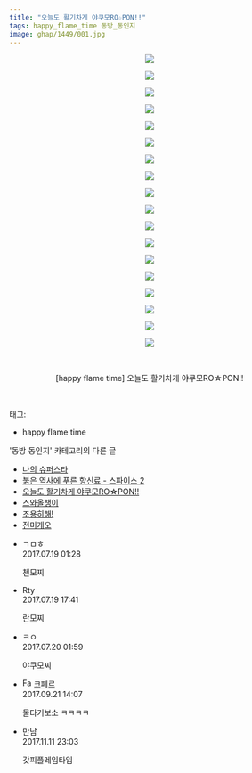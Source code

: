 ```yaml
---
title: "오늘도 활기차게 야쿠모RO☆PON!!"
tags: happy_flame_time 동방_동인지
image: ghap/1449/001.jpg
---
```

<div class="article">
<p style="text-align: center; clear: none; float: none;"><img src="{{ site.nasurl }}/ghap/1449/001.jpg"/></p>
<p style="text-align: center; clear: none; float: none;"><img src="{{ site.nasurl }}/ghap/1449/002.jpg"/></p>
<p style="text-align: center; clear: none; float: none;"><img src="{{ site.nasurl }}/ghap/1449/003.jpg"/></p>
<p style="text-align: center; clear: none; float: none;"><img src="{{ site.nasurl }}/ghap/1449/004.jpg"/></p>
<p style="text-align: center; clear: none; float: none;"><img src="{{ site.nasurl }}/ghap/1449/005.jpg"/></p>
<p style="text-align: center; clear: none; float: none;"><img src="{{ site.nasurl }}/ghap/1449/006.jpg"/></p>
<p style="text-align: center; clear: none; float: none;"><img src="{{ site.nasurl }}/ghap/1449/007.jpg"/></p>
<p style="text-align: center; clear: none; float: none;"><img src="{{ site.nasurl }}/ghap/1449/008.jpg"/></p>
<p style="text-align: center; clear: none; float: none;"><img src="{{ site.nasurl }}/ghap/1449/009.jpg"/></p>
<p style="text-align: center; clear: none; float: none;"><img src="{{ site.nasurl }}/ghap/1449/010.jpg"/></p>
<p style="text-align: center; clear: none; float: none;"><img src="{{ site.nasurl }}/ghap/1449/011.jpg"/></p>
<p style="text-align: center; clear: none; float: none;"><img src="{{ site.nasurl }}/ghap/1449/012.jpg"/></p>
<p style="text-align: center; clear: none; float: none;"><img src="{{ site.nasurl }}/ghap/1449/013.jpg"/></p>
<p style="text-align: center; clear: none; float: none;"><img src="{{ site.nasurl }}/ghap/1449/014.jpg"/></p>
<p style="text-align: center; clear: none; float: none;"><img src="{{ site.nasurl }}/ghap/1449/015.jpg"/></p>
<p style="text-align: center; clear: none; float: none;"><img src="{{ site.nasurl }}/ghap/1449/016.jpg"/></p>
<p style="text-align: center; clear: none; float: none;"><img src="{{ site.nasurl }}/ghap/1449/017.jpg"/></p>
<p style="text-align: center; clear: none; float: none;"><img src="{{ site.nasurl }}/ghap/1449/018.jpg"/></p>
<p style="text-align: center; clear: none; float: none;"><br/></p>
<p style="text-align: center; clear: none; float: none;">[happy flame time] 오늘도 활기차게 야쿠모RO☆PON!!</p>
<p><br/></p>
</div><div class="tagTrail">
<p>태그: </p>
<ul>
<li>happy flame time</li>
</ul>
</div><div class="another">
<p>'동방 동인지' 카테고리의 다른 글</p>
<ul>
<li><a href="/2016-08-09-ghap_1451">나의 슈퍼스타</a></li>
<li><a href="/2016-08-09-ghap_1450">붉은 역사에 푸른 향신료 - 스파이스 2</a></li>
<li><a href="/2016-08-09-ghap_1449">오늘도 활기차게 야쿠모RO☆PON!!</a></li>
<li><a href="/2016-08-09-ghap_1448">스와올챙이</a></li>
<li><a href="/2016-08-09-ghap_1446">조용히해!</a></li>
<li><a href="/2016-08-09-ghap_1445">전미개오</a></li>
</ul>
</div><div class="cb_module cb_fluid">
<div class="cb_wrt cb_profile">
<div class="comment">
<ul>
<li class="cb_thumb_off" id="comment15038950">
<div class="cb_comment_area">
<div class="cb_info_area">
<div class="cb_section">
<span class="cb_nick_name">ㄱㅁㅎ</span>
</div>
<div class="cb_section">
<span class="cb_date">2017.07.19 01:28 </span>
</div>
</div>
<div class="cb_dsc_comment">
<p class="cb_dsc">
											첸모찌
										</p>
</div>
</div></li>
<li class="cb_thumb_off" id="comment15039583">
<div class="cb_comment_area">
<div class="cb_info_area">
<div class="cb_section">
<span class="cb_nick_name">Rty</span>
</div>
<div class="cb_section">
<span class="cb_date">2017.07.19 17:41 </span>
</div>
</div>
<div class="cb_dsc_comment">
<p class="cb_dsc">
											란모찌
										</p>
</div>
</div></li>
<li class="cb_thumb_off" id="comment15039923">
<div class="cb_comment_area">
<div class="cb_info_area">
<div class="cb_section">
<span class="cb_nick_name">ㅋㅇ</span>
</div>
<div class="cb_section">
<span class="cb_date">2017.07.20 01:59 </span>
</div>
</div>
<div class="cb_dsc_comment">
<p class="cb_dsc">
											야쿠모찌
										</p>
</div>
</div></li>
<li class="cb_thumb_off" id="comment15087739">
<div class="cb_comment_area">
<div class="cb_info_area">
<div class="cb_section">
<span class="cb_nick_name"><img alt="Favicon of http://blog.naver.com/berpo77/221060134998" height="16" onerror="this.onerror=null;this.parentNode.removeChild(this)" src="http://blog.naver.com/favicon.ico" width="16"/> <a href="http://blog.naver.com/berpo77/221060134998" onclick="return openLinkInNewWindow(this)">코페르</a></span>
</div>
<div class="cb_section">
<span class="cb_date">2017.09.21 14:07 </span>
</div>
</div>
<div class="cb_dsc_comment">
<p class="cb_dsc">
											물타기보소 ㅋㅋㅋㅋ 
										</p>
</div>
</div></li>
<li class="cb_thumb_off" id="comment15127443">
<div class="cb_comment_area">
<div class="cb_info_area">
<div class="cb_section">
<span class="cb_nick_name">만남</span>
</div>
<div class="cb_section">
<span class="cb_date">2017.11.11 23:03 </span>
</div>
</div>
<div class="cb_dsc_comment">
<p class="cb_dsc">
											갓피플레임타임
										</p>
</div>
</div></li>
</ul>
</div>
</div><!-- commentList close -->
</div>